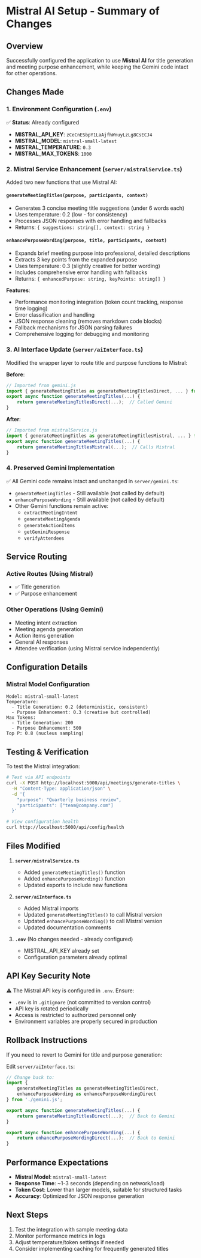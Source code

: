 # Mistral AI Setup - Summary of Changes

## Overview
Successfully configured the application to use **Mistral AI** for title generation and meeting purpose enhancement, while keeping the Gemini code intact for other operations.

## Changes Made

### 1. Environment Configuration (`.env`)
✅ **Status**: Already configured
- **MISTRAL_API_KEY**: `zCeCnESbpY1LaAjfhWnuyLzLg8CsECJ4`
- **MISTRAL_MODEL**: `mistral-small-latest`
- **MISTRAL_TEMPERATURE**: `0.3`
- **MISTRAL_MAX_TOKENS**: `1000`

### 2. Mistral Service Enhancement (`server/mistralService.ts`)
Added two new functions that use Mistral AI:

#### `generateMeetingTitles(purpose, participants, context)`
- Generates 3 concise meeting title suggestions (under 6 words each)
- Uses temperature: 0.2 (low - for consistency)
- Processes JSON responses with error handling and fallbacks
- Returns: `{ suggestions: string[], context: string }`

#### `enhancePurposeWording(purpose, title, participants, context)`
- Expands brief meeting purpose into professional, detailed descriptions
- Extracts 3 key points from the expanded purpose
- Uses temperature: 0.3 (slightly creative for better wording)
- Includes comprehensive error handling with fallbacks
- Returns: `{ enhancedPurpose: string, keyPoints: string[] }`

**Features**:
- Performance monitoring integration (token count tracking, response time logging)
- Error classification and handling
- JSON response cleaning (removes markdown code blocks)
- Fallback mechanisms for JSON parsing failures
- Comprehensive logging for debugging and monitoring

### 3. AI Interface Update (`server/aiInterface.ts`)
Modified the wrapper layer to route title and purpose functions to Mistral:

**Before**:
```typescript
// Imported from gemini.js
import { generateMeetingTitles as generateMeetingTitlesDirect, ... } from './gemini.js';
export async function generateMeetingTitles(...) {
    return generateMeetingTitlesDirect(...);  // Called Gemini
}
```

**After**:
```typescript
// Imported from mistralService.js
import { generateMeetingTitles as generateMeetingTitlesMistral, ... } from './mistralService.js';
export async function generateMeetingTitles(...) {
    return generateMeetingTitlesMistral(...);  // Calls Mistral
}
```

### 4. Preserved Gemini Implementation
✅ All Gemini code remains intact and unchanged in `server/gemini.ts`:
- `generateMeetingTitles` - Still available (not called by default)
- `enhancePurposeWording` - Still available (not called by default)
- Other Gemini functions remain active:
  - `extractMeetingIntent`
  - `generateMeetingAgenda`
  - `generateActionItems`
  - `getGeminiResponse`
  - `verifyAttendees`

## Service Routing

### Active Routes (Using Mistral)
- ✅ Title generation
- ✅ Purpose enhancement

### Other Operations (Using Gemini)
- Meeting intent extraction
- Meeting agenda generation
- Action items generation
- General AI responses
- Attendee verification (using Mistral service independently)

## Configuration Details

### Mistral Model Configuration
```
Model: mistral-small-latest
Temperature: 
  - Title Generation: 0.2 (deterministic, consistent)
  - Purpose Enhancement: 0.3 (creative but controlled)
Max Tokens:
  - Title Generation: 200
  - Purpose Enhancement: 500
Top P: 0.8 (nucleus sampling)
```

## Testing & Verification

To test the Mistral integration:

```bash
# Test via API endpoints
curl -X POST http://localhost:5000/api/meetings/generate-titles \
  -H "Content-Type: application/json" \
  -d '{
    "purpose": "Quarterly business review",
    "participants": ["team@company.com"]
  }'

# View configuration health
curl http://localhost:5000/api/config/health
```

## Files Modified

1. **`server/mistralService.ts`**
   - Added `generateMeetingTitles()` function
   - Added `enhancePurposeWording()` function
   - Updated exports to include new functions

2. **`server/aiInterface.ts`**
   - Added Mistral imports
   - Updated `generateMeetingTitles()` to call Mistral version
   - Updated `enhancePurposeWording()` to call Mistral version
   - Updated documentation comments

3. **`.env`** (No changes needed - already configured)
   - MISTRAL_API_KEY already set
   - Configuration parameters already optimal

## API Key Security Note
⚠️ The Mistral API key is configured in `.env`. Ensure:
- `.env` is in `.gitignore` (not committed to version control)
- API key is rotated periodically
- Access is restricted to authorized personnel only
- Environment variables are properly secured in production

## Rollback Instructions
If you need to revert to Gemini for title and purpose generation:

Edit `server/aiInterface.ts`:
```typescript
// Change back to:
import { 
    generateMeetingTitles as generateMeetingTitlesDirect,
    enhancePurposeWording as enhancePurposeWordingDirect
} from './gemini.js';

export async function generateMeetingTitles(...) {
    return generateMeetingTitlesDirect(...);  // Back to Gemini
}

export async function enhancePurposeWording(...) {
    return enhancePurposeWordingDirect(...);  // Back to Gemini
}
```

## Performance Expectations
- **Mistral Model**: `mistral-small-latest`
- **Response Time**: ~1-3 seconds (depending on network/load)
- **Token Cost**: Lower than larger models, suitable for structured tasks
- **Accuracy**: Optimized for JSON response generation

## Next Steps
1. Test the integration with sample meeting data
2. Monitor performance metrics in logs
3. Adjust temperature/token settings if needed
4. Consider implementing caching for frequently generated titles